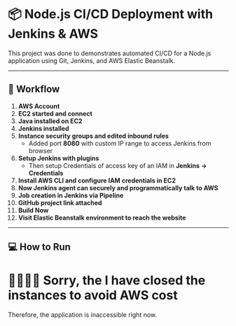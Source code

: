 # 📦 Node.js CI/CD Deployment with Jenkins & AWS

This project was done to demonstrates automated CI/CD for a Node.js application using Git, Jenkins, and AWS Elastic Beanstalk.

---

## 🏢 Workflow

1. **AWS Account**  
2. **EC2 started and connect**  
3. **Java installed on EC2**  
4. **Jenkins installed**  
5. **Instance security groups and edited inbound rules**  
   - Added port **8080** with custom IP range to access Jenkins from browser  
6. **Setup Jenkins with plugins**  
   - Then setup Credentials of access key of an IAM in **Jenkins → Credentials**  
7. **Install AWS CLI and configure IAM credentials in EC2**  
8. **Now Jenkins agent can securely and programmatically talk to AWS**  
9. **Job creation in Jenkins via Pipeline**  
10. **GitHub project link attached**  
11. **Build Now**  
12. **Visit Elastic Beanstalk environment to reach the website**

---

## 💻 How to Run

# 🙇‍♂️🙇‍♂️ Sorry, the I have closed the instances to avoid AWS cost  
Therefore, the application is inaccessible right now.
